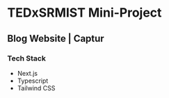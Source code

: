 # TEDxSRMIST Mini-Project 
## Blog Website | Captur

### Tech Stack
- Next.js
- Typescript
- Tailwind CSS
